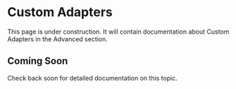 # Custom Adapters

This page is under construction. It will contain documentation about Custom Adapters in the Advanced section.

## Coming Soon

Check back soon for detailed documentation on this topic.

